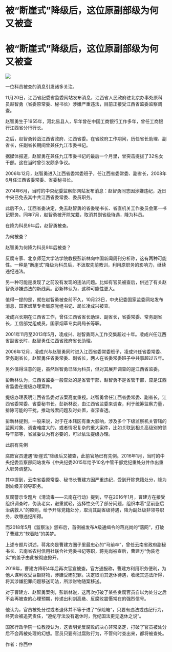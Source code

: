 # 被“断崖式”降级后，这位原副部级为何又被查

# 被“断崖式”降级后，这位原副部级为何又被查

![](https://inews.gtimg.com/news_bt/O6K2tyiOjqKL4FUXROcRyQuAYTtMXMbcjlrwuHbcm0DKQAA/1000)

一位科员被查的消息引发诸多关注。

11月20日，江西省纪委省监委网站发布消息，江西省人民政府驻北京办事处原科员赵智勇（省委原常委、秘书长）涉嫌严重违法，目前正接受江西省监委监察调查。

赵智勇生于1955年，河北易县人，早年曾在中国工商银行工作多年，曾任工商银行江西省分行行长。

之后，赵智勇转战江西省政府、江西省委。在省政府工作期间，历任省长助理、副省长，任副省长期间曾兼任九江市委书记。

据媒体报道，赵智勇在兼任九江市委书记的最后一个月里，曾突击提拔了32名女干部。这在当时曾引发颇多争议。

2006年12月，赵智勇进入江西省委常委班子，任江西省委常委、副省长，2008年6月任江西省委常委、省委秘书长。

2014年6月，当时的中央纪委监察部网站发布消息：赵智勇同志因涉嫌违纪，近日中央已免去其中共江西省委常委、委员职务。

此后不久，江西省委决定，免去赵智勇的省委秘书长、省直机关工作委员会第一书记职务。同年7月，赵智勇被开除党籍，取消其副省级待遇，降为科员。

在降为科员9年后，赵智勇被查。

为何被查？

赵智勇为何降为科员9年后被查？

反腐专家、北京师范大学法学院教授彭新林向中国新闻周刊分析称，这有两种可能性。一种是“断崖式”降级为科员后，不汲取先前教训，利用原职务的影响力，继续违纪违法。

另一种可能是发现了之前没有发现的违法问题。比如有官员被查后，供述了有关赵智勇涉嫌违法的新线索。彭新林认为，这种可能性更大。

值得一提的是，就在赵智勇被查前不久，10月23日，中央纪委国家监委网站发布消息，国家烟草专卖局原党组书记、局长凌成兴被查。

凌成兴长期在江西省工作，曾任江西省省长助理、副省长，省委常委、常务副省长，工信部党组成员，国家烟草专卖局局长等职。

2001年11月至2013年5月，凌成兴、赵智勇两人工作交集超过十年。凌成兴任江西省副省长时，赵智勇任江西省政府省长助理。

2006年12月，凌成兴与赵智勇同时进入江西省委常委班子，凌成兴任省委常委、常务副省长，赵智勇任省委常委、副省长，两人在省委常委班子中共事超过五年。

另外值得注意的是，虽然赵智勇已降为科员，但对其展开调查的是江西省监委。

彭新林认为，江西省监委一般查处的是省管干部，赵智勇不是省管干部，应是江西省监委在提级办理案件。

提级办理表明江西省监委对该案高度重视。赵智勇曾任江西省委常委、副省长，江西省委常委、省委秘书长。彭新林说，由江西省监委来调查，利于统筹监察力量，排除可能的干扰，推动线索问题及时处置，查深查透。

彭新林提到，一般来说，对于在本辖区有重大影响，涉及多个下级监察机关管辖的监察对象、调查难度大的，或者情况复杂的重大案件，比如关联到相关高级别的领导干部等，省监委认为有必要的，可以依法提级办理。

此前有先例

腐败官员遭遇“断崖式”降级后又被查，此前官场已有先例。2016年1月，当时的中央纪委监察部网站发布《中央纪委2015年给予10名中管干部党纪重处分并作出重大职务调整》。

其中提到，云南省委原常委、秘书长曹建方因严重违纪，受到开除党籍处分，降为副处级非领导职务。

反腐警示专题片《清流毒——云南在行动》提到，早在2016年1月，曹建方在接受组织调查时，伪装老实，避重就轻，选择性交代了部分问题，组织本着“惩前毖后
治病救人”的原则，给予开除党籍处分，取消其副省级待遇，降为副处级非领导职务，收缴违纪所得。

而2018年5月《监察法》颁布后，首例被发布A级通缉令的蒋兆岗的“落网”，打破了曹建方“软着陆”的美梦。

上述专题片讲述，蒋兆岗是曹建方圈子里最忠心的“马前卒”，曾任云南省政府副秘书长、云南省农村信用社联合社党委书记等职，蒋兆岗被查后，曹建方“伪装老实”的盖子由此被彻底掀开。

2019年，曹建方降职4年后再次官宣被查。官方通报称，曹建方利用职务便利，为他人谋利收受巨额财物，涉嫌受贿犯罪。决定取消其退休待遇，收缴其违法所得，将其涉嫌犯罪问题移送司法，所涉财物随案移送。

对于曹建方、赵智勇案例，彭新林说，这再次打破了某些贪腐官员自以为处分之后不会再被查的心理预期，传递出利剑高悬、反腐败震慑常在的强烈信号。

他认为，官员被处分过或者退休并不等于进了“保险箱”，只要有违法或违纪行为，终究会被追究责任，“遵纪守法没有退休时，党纪国法更无退休之说”。

国家行政学院一位教授认为，这表明党反腐败的决心非常坚定，打破了官员被处分后不会再被处理的幻想。官员只要有过腐败行为，不管何时查出来，都将被查处。

作者：佟西中


